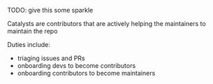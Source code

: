 TODO: give this some sparkle

Catalysts are contributors that are actively helping the maintainers to maintain the repo

Duties include:
- triaging issues and PRs
- onboarding devs to become contributors
- onboarding contributors to become maintainers
